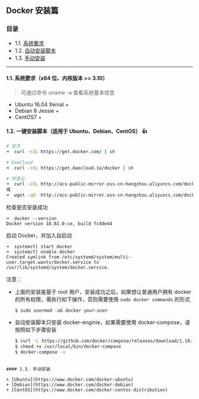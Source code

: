 Docker 安装篇
---

### 目录

- 1.1. [系统要求](#11-系统要求)
- 1.2. [自动安装脚本](#12-自动安装脚本)
- 1.3. [手动安装](#13-手动安装)

---

#### 1.1. 系统要求（x64 位、内核版本 >= 3.10）

> 可通过命令 uname -a 查看系统基本信息

+ Ubuntu 16.04 Xenial +
+ Debian 8 Jessie +
+ CentOS7 +

#### 1.2. 一键安装脚本（适用于 Ubuntu、Debian、CentOS） 👍

```bash
# 官方
➜  curl -sSL https://get.docker.com/ | sh

# DaoCloud
➜  curl -sSL https://get.daocloud.io/docker | sh

# 阿里云
➜  curl -sSL http://acs-public-mirror.oss-cn-hangzhou.aliyuncs.com/docker-engine/internet | sh
或
➜  wget -qO- http://acs-public-mirror.oss-cn-hangzhou.aliyuncs.com/docker-engine/internet | sh
```

检查是否安装成功

```
➜  docker --version
Docker version 18.02.0-ce, build fc4de44
```

启动 Docker，并加入自启动

```
➜  systemctl start docker
➜  systemctl enable docker
Created symlink from /etc/systemd/system/multi-user.target.wants/docker.service to /usr/lib/systemd/system/docker.service.
```


注意：

- 上面的安装是基于 root 用户，安装成功之后，如果想让普通用户拥有 docker 的所有权限，需执行如下操作，否则需要使用 `sudo docker commands` 的形式

	````
	$ sudo usermod -aG docker your-user
	````
 
- 自动安装脚本只安装 docker-enginie，如果需要使用 docker-compose，请按照如下步骤安装

	```bash
	$ curl -L https://github.com/docker/compose/releases/download/1.19.0/docker-compose-`uname -s`-`uname -m` -o /usr/local/bin/docker-compose
	$ chmod +x /usr/local/bin/docker-compose
	$ docker-compose -v
```

#### 1.3. 手动安装

+ [Ubuntu](https://www.docker.com/docker-ubuntu)
+ [Debian](https://www.docker.com/docker-debian)
+ [CentOS](https://www.docker.com/docker-centos-distribution)
    